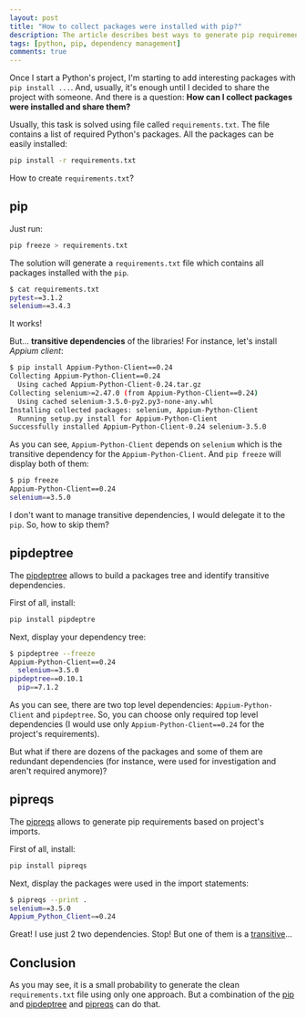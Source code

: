 ```yaml
---
layout: post
title: "How to collect packages were installed with pip?"
description: The article describes best ways to generate pip requirements file.
tags: [python, pip, dependency management]
comments: true
---
```


Once I start a Python's project, I'm starting to add interesting packages with `pip install ...`. And, usually, it's 
enough until I decided to share the project with someone. And there is a question: **How can I collect packages 
were installed and share them?**

Usually, this task is solved using file called `requirements.txt`. The file contains a list of required Python's 
packages. All the packages can be easily installed:
```bash
pip install -r requirements.txt
```
How to create `requirements.txt`?

pip
---
Just run:
```bash
pip freeze > requirements.txt
```
The solution will generate a `requirements.txt` file which contains all packages installed with the `pip`. 
```bash
$ cat requirements.txt
pytest==3.1.2
selenium==3.4.3
```
It works! 

But... **transitive dependencies** of the libraries! For instance, let's install _Appium client_:
```bash
$ pip install Appium-Python-Client==0.24
Collecting Appium-Python-Client==0.24
  Using cached Appium-Python-Client-0.24.tar.gz
Collecting selenium>=2.47.0 (from Appium-Python-Client==0.24)
  Using cached selenium-3.5.0-py2.py3-none-any.whl
Installing collected packages: selenium, Appium-Python-Client
  Running setup.py install for Appium-Python-Client
Successfully installed Appium-Python-Client-0.24 selenium-3.5.0
```

As you can see, `Appium-Python-Client` depends on `selenium` which is the transitive dependency for the 
`Appium-Python-Client`. And `pip freeze` will display both of them:
```bash
$ pip freeze
Appium-Python-Client==0.24
selenium==3.5.0
```

I don't want to manage transitive dependencies, I would delegate it to the `pip`. So, how to skip them?

pipdeptree
----------
The [pipdeptree](https://github.com/naiquevin/pipdeptree) allows to build a packages tree and identify transitive 
dependencies. 

First of all, install:
```bash
pip install pipdeptre
```
Next, display your dependency tree:
```bash
$ pipdeptree --freeze
Appium-Python-Client==0.24
  selenium==3.5.0
pipdeptree==0.10.1
  pip==7.1.2
```

As you can see, there are two top level dependencies: `Appium-Python-Client` and `pipdeptree`. So, you can choose only
required top level dependencies (I would use only `Appium-Python-Client==0.24` for the project's requirements). 

But what if there are dozens of the packages and some of them are redundant dependencies (for instance, were used 
for investigation and aren't required anymore)?

pipreqs
-------
The [pipreqs](https://github.com/bndr/pipreqs) allows to generate pip requirements based on project's imports.

First of all, install:
```bash
pip install pipreqs
```
Next, display the packages were used in the import statements:
```bash
$ pipreqs --print .
selenium==3.5.0
Appium_Python_Client==0.24
```

Great! I use just 2 two dependencies. Stop! But one of them is a [transitive](#pipdeptree)... 

Conclusion
----------
As you may see, it is a small probability to generate the clean `requirements.txt` file using only one approach. But 
a combination of the [pip](#pip) and [pipdeptree](#pipdeptree) and [pipreqs](#pipreqs) can do that. 